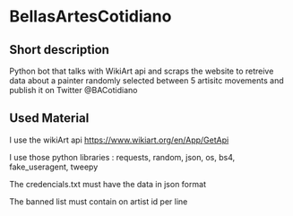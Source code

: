 # BellasArtesCotidiano
## Short description
Python bot that talks with WikiArt api and scraps the website to retreive data about a painter randomly selected between 5 artisitc movements
and publish it on Twitter @BACotidiano
## Used Material
I use the wikiArt api https://www.wikiart.org/en/App/GetApi

I use those python libraries : requests, random, json, os, bs4, fake_useragent, tweepy

The credencials.txt must have the data in json format

The banned list must contain on artist id per line
